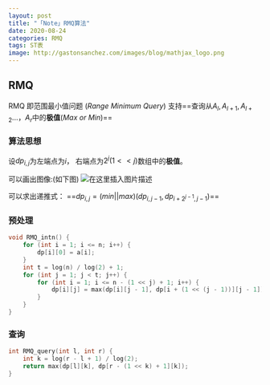 ```yaml
---
layout: post
title: "「Note」RMQ算法"
date: 2020-08-24
categories: RMQ
tags: ST表
image: http://gastonsanchez.com/images/blog/mathjax_logo.png
---
```



## RMQ
RMQ 即范围最小值问题 $(Range$ $Minimum$ $Query)$
支持==查询从$A_l, A_{l+1},A_{l+2}...，A_r$中的**极值**$(Max$ $or$ $Min)$==<!-- more -->

### 算法思想
设$dp_{i,j}$为左端点为$i$， 右端点为$2^j(1 << j)$数组中的**极值**。

可以画出图像:(如下图)
![在这里插入图片描述](https://img-blog.csdnimg.cn/20200824212642482.png#pic_center)



可以求出递推式：
==$dp_{i, j} = (min || max)(dp_{i, j-1}, dp_{i+2^{j-1}, j-1})$==

### 预处理
```cpp
void RMQ_intn() {
	for (int i = 1; i <= n; i++) {
		dp[i][0] = a[i];
	}
	int t = log(n) / log(2) + 1;
	for (int j = 1; j < t; j++) {
		for (int i = 1; i <= n - (1 << j) + 1; i++) {
			dp[i][j] = max(dp[i][j - 1], dp[i + (1 << (j - 1))][j - 1]);
		}
	}
} 
```
### 查询
```cpp
int RMQ_query(int l, int r) {
	int k = log(r - l + 1) / log(2);
	return max(dp[l][k], dp[r - (1 << k) + 1][k]);
}
```
